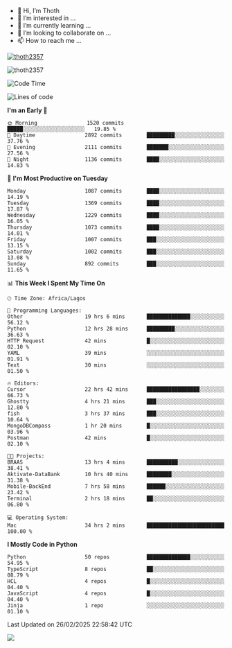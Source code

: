 <!---
thoth2357/thoth2357 is a ✨ special ✨ repository because its `README.md` (this file) appears on your GitHub profile.
You can click the Preview link to take a look at your changes.
--->

- 👋 Hi, I’m Thoth
- 👀 I’m interested in ...
- 🌱 I’m currently learning ...
- 💞️ I’m looking to collaborate on ...
- 📫 How to reach me ...


<p align="left"> <a href="https://github.com/ryo-ma/github-profile-trophy"><img src="https://github-profile-trophy.vercel.app/?username=thoth2357&theme=gruvbox&no-bg=true&no-frame=false&title=MultiLanguage,Commits,Repositories,Stars,Followers,PullRequest,Reviews,Issues" alt="thoth2357" /></a> </p>

<p align="left"> <img src="https://komarev.com/ghpvc/?username=thoth2357&label=Profile%20views&color=0e75b6&style=flat" alt="thoth2357" /> </p>

<!--START_SECTION:waka-->
![Code Time](http://img.shields.io/badge/Code%20Time-3%2C274%20hrs%2039%20mins-blue)

![Lines of code](https://img.shields.io/badge/From%20Hello%20World%20I%27ve%20Written-30.9%20million%20lines%20of%20code-blue)

**I'm an Early 🐤** 

```text
🌞 Morning                1520 commits        █████░░░░░░░░░░░░░░░░░░░░   19.85 % 
🌆 Daytime                2892 commits        █████████░░░░░░░░░░░░░░░░   37.76 % 
🌃 Evening                2111 commits        ███████░░░░░░░░░░░░░░░░░░   27.56 % 
🌙 Night                  1136 commits        ████░░░░░░░░░░░░░░░░░░░░░   14.83 % 
```
📅 **I'm Most Productive on Tuesday** 

```text
Monday                   1087 commits        ████░░░░░░░░░░░░░░░░░░░░░   14.19 % 
Tuesday                  1369 commits        ████░░░░░░░░░░░░░░░░░░░░░   17.87 % 
Wednesday                1229 commits        ████░░░░░░░░░░░░░░░░░░░░░   16.05 % 
Thursday                 1073 commits        ████░░░░░░░░░░░░░░░░░░░░░   14.01 % 
Friday                   1007 commits        ███░░░░░░░░░░░░░░░░░░░░░░   13.15 % 
Saturday                 1002 commits        ███░░░░░░░░░░░░░░░░░░░░░░   13.08 % 
Sunday                   892 commits         ███░░░░░░░░░░░░░░░░░░░░░░   11.65 % 
```


📊 **This Week I Spent My Time On** 

```text
🕑︎ Time Zone: Africa/Lagos

💬 Programming Languages: 
Other                    19 hrs 6 mins       ██████████████░░░░░░░░░░░   56.12 % 
Python                   12 hrs 28 mins      █████████░░░░░░░░░░░░░░░░   36.63 % 
HTTP Request             42 mins             █░░░░░░░░░░░░░░░░░░░░░░░░   02.10 % 
YAML                     39 mins             ░░░░░░░░░░░░░░░░░░░░░░░░░   01.91 % 
Text                     30 mins             ░░░░░░░░░░░░░░░░░░░░░░░░░   01.50 % 

🔥 Editors: 
Cursor                   22 hrs 42 mins      █████████████████░░░░░░░░   66.73 % 
Ghostty                  4 hrs 21 mins       ███░░░░░░░░░░░░░░░░░░░░░░   12.80 % 
fish                     3 hrs 37 mins       ███░░░░░░░░░░░░░░░░░░░░░░   10.64 % 
MongoDBCompass           1 hr 20 mins        █░░░░░░░░░░░░░░░░░░░░░░░░   03.96 % 
Postman                  42 mins             █░░░░░░░░░░░░░░░░░░░░░░░░   02.10 % 

🐱‍💻 Projects: 
BRAAS                    13 hrs 4 mins       ██████████░░░░░░░░░░░░░░░   38.41 % 
Aktivate-DataBank        10 hrs 40 mins      ████████░░░░░░░░░░░░░░░░░   31.38 % 
Mobile-BackEnd           7 hrs 58 mins       ██████░░░░░░░░░░░░░░░░░░░   23.42 % 
Terminal                 2 hrs 18 mins       ██░░░░░░░░░░░░░░░░░░░░░░░   06.80 % 

💻 Operating System: 
Mac                      34 hrs 2 mins       █████████████████████████   100.00 % 
```

**I Mostly Code in Python** 

```text
Python                   50 repos            ██████████████░░░░░░░░░░░   54.95 % 
TypeScript               8 repos             ██░░░░░░░░░░░░░░░░░░░░░░░   08.79 % 
HCL                      4 repos             █░░░░░░░░░░░░░░░░░░░░░░░░   04.40 % 
JavaScript               4 repos             █░░░░░░░░░░░░░░░░░░░░░░░░   04.40 % 
Jinja                    1 repo              ░░░░░░░░░░░░░░░░░░░░░░░░░   01.10 % 
```




 Last Updated on 26/02/2025 22:58:42 UTC
<!--END_SECTION:waka-->
<!--![](http://github-profile-summary-cards.vercel.app/api/cards/profile-details?username=thoth2357&theme=2077)

![](http://github-profile-summary-cards.vercel.app/api/cards/stats?username=thoth2357&theme=2077)![](http://github-profile-summary-cards.vercel.app/api/cards/productive-time?username=thoth2357&theme=2077&utcOffset=8) -->
<img src="https://t.bkit.co/w_6789c39040b80.gif" />
